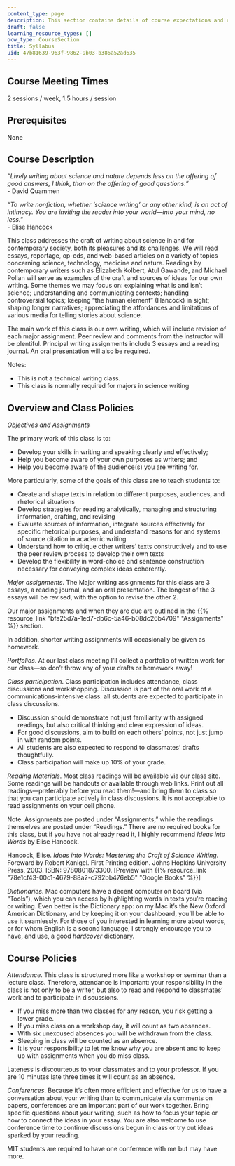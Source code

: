 ```yaml
---
content_type: page
description: This section contains details of course expectations and requirements.
draft: false
learning_resource_types: []
ocw_type: CourseSection
title: Syllabus
uid: 47b81639-963f-9862-9b03-b386a52ad635
---
```

## Course Meeting Times

2 sessions / week, 1.5 hours / session

## Prerequisites

None

## Course Description

*“Lively writing about science and nature depends less on the offering of good answers, I think, than on the offering of good questions.”*   
\- David Quammen

*“To write nonfiction, whether ‘science writing’ or any other kind, is an act of intimacy. You are inviting the reader into your world—into your mind, no less."*   
\- Elise Hancock

This class addresses the craft of writing about science in and for contemporary society, both its pleasures and its challenges. We will read essays, reportage, op-eds, and web-based articles on a variety of topics concerning science, technology, medicine and nature. Readings by contemporary writers such as Elizabeth Kolbert, Atul Gawande, and Michael Pollan will serve as examples of the craft and sources of ideas for our own writing. Some themes we may focus on: explaining what is and isn’t science; understanding and communicating contexts; handling controversial topics; keeping “the human element” (Hancock) in sight; shaping longer narratives; appreciating the affordances and limitations of various media for telling stories about science.

The main work of this class is our own writing, which will include revision of each major assignment. Peer review and comments from the instructor will be plentiful. Principal writing assignments include 3 essays and a reading journal. An oral presentation will also be required.

Notes:

- This is not a technical writing class.
- This class is normally required for majors in science writing

## Overview and Class Policies

*Objectives and Assignments*

The primary work of this class is to:

- Develop your skills in writing and speaking clearly and effectively;
- Help you become aware of your own purposes as writers; and
- Help you become aware of the audience(s) you are writing for.

More particularly, some of the goals of this class are to teach students to:

- Create and shape texts in relation to different purposes, audiences, and rhetorical situations
- Develop strategies for reading analytically, managing and structuring information, drafting, and revising
- Evaluate sources of information, integrate sources effectively for specific rhetorical purposes, and understand reasons for and systems of source citation in academic writing
- Understand how to critique other writers’ texts constructively and to use the peer review process to develop their own texts
- Develop the flexibility in word-choice and sentence construction necessary for conveying complex ideas coherently.

*Major assignments*. The Major writing assignments for this class are 3 essays, a reading journal, and an oral presentation. The longest of the 3 essays will be revised, with the option to revise the other 2.

Our major assignments and when they are due are outlined in the {{% resource_link "bfa25d7a-1ed7-db6c-5a46-b08dc26b4709" "Assignments" %}} section.

In addition, shorter writing assignments will occasionally be given as homework.

*Portfolios*. At our last class meeting I’ll collect a portfolio of written work for our class—so don’t throw any of your drafts or homework away!

*Class participation*. Class participation includes attendance, class discussions and workshopping. Discussion is part of the oral work of a communications-intensive class: all students are expected to participate in class discussions.

- Discussion should demonstrate not just familiarity with assigned readings, but also critical thinking and clear expression of ideas.
- For good discussions, aim to build on each others’ points, not just jump in with random points.
- All students are also expected to respond to classmates’ drafts thoughtfully.
- Class participation will make up 10% of your grade.

*Reading Materials*. Most class readings will be available via our class site. Some readings will be handouts or available through web links. Print out all readings—preferably before you read them!—and bring them to class so that you can participate actively in class discussions. It is not acceptable to read assignments on your cell phone.

Note: Assignments are posted under “Assignments,” while the readings themselves are posted under “Readings.” There are no required books for this class, but if you have not already read it, I highly recommend *Ideas into Words* by Elise Hancock.

Hancock, Elise. *Ideas into Words: Mastering the Craft of Science Writing*. Foreward by Robert Kanigel. First Printing edition. Johns Hopkins University Press, 2003. ISBN: 9780801873300. \[Preview with {{% resource_link "78e1cf43-00c1-4679-88a2-c792bb476eb5" "Google Books" %}}\]

*Dictionaries*. Mac computers have a decent computer on board (via “Tools”), which you can access by highlighting words in texts you’re reading or writing. Even better is the Dictionary app: on my Mac it’s the New Oxford American Dictionary, and by keeping it on your dashboard, you’ll be able to use it seamlessly. For those of you interested in learning more about words, or for whom English is a second language, I strongly encourage you to have, and use, a good *hardcover* dictionary.

## Course Policies

*Attendance*. This class is structured more like a workshop or seminar than a lecture class. Therefore, attendance is important: your responsibility in the class is not only to be a writer, but also to read and respond to classmates’ work and to participate in discussions.

- If you miss more than two classes for any reason, you risk getting a lower grade.
- If you miss class on a workshop day, it will count as two absences.
- With six unexcused absences you will be withdrawn from the class.
- Sleeping in class will be counted as an absence.
- It is your responsibility to let me know why you are absent and to keep up with assignments when you do miss class.

Lateness is discourteous to your classmates and to your professor. If you are 10 minutes late three times it will count as an absence.

*Conferences*. Because it’s often more efficient and effective for us to have a conversation about your writing than to communicate via comments on papers, conferences are an important part of our work together. Bring specific questions about your writing, such as how to focus your topic or how to connect the ideas in your essay. You are also welcome to use conference time to continue discussions begun in class or try out ideas sparked by your reading.

MIT students are required to have one conference with me but may have more.
